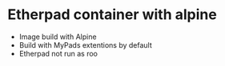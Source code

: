 # Etherpad container with alpine 

- Image build with Alpine 
- Build with MyPads extentions by default
- Etherpad not run as roo
